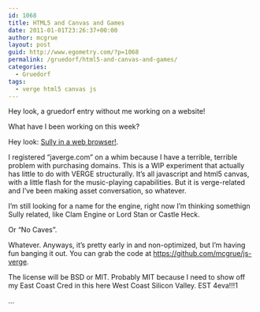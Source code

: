```yaml
---
id: 1068
title: HTML5 and Canvas and Games
date: 2011-01-01T23:26:37+00:00
author: mcgrue
layout: post
guid: http://www.egometry.com/?p=1068
permalink: /gruedorf/html5-and-canvas-and-games/
categories:
  - Gruedorf
tags:
  - verge html5 canvas js
---
```

Hey look, a gruedorf entry without me working on a website!

What have I been working on this week?

Hey look: <a href=http://javerge.com>Sully in a web browser!</a>.

I registered &#8220;javerge.com&#8221; on a whim because I have a terrible, terrible problem with purchasing domains. This is a WIP experiment that actually has little to do with VERGE structurally. It&#8217;s all javascript and html5 canvas, with a little flash for the music-playing capabilities. But it is verge-related and I&#8217;ve been making asset conversation, so whatever.

I&#8217;m still looking for a name for the engine, right now I&#8217;m thinking somethign Sully related, like Clam Engine or Lord Stan or Castle Heck.

Or &#8220;No Caves&#8221;.

Whatever. Anyways, it&#8217;s pretty early in and non-optimized, but I&#8217;m having fun banging it out. You can grab the code at <a href=https://github.com/mcgrue/js-verge>https://github.com/mcgrue/js-verge</a>. 

The license will be BSD or MIT. Probably MIT because I need to show off my East Coast Cred in this here West Coast Silicon Valley. EST 4eva!!!1

&#8230;